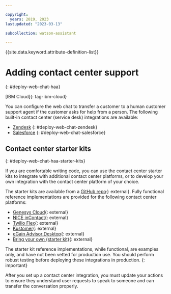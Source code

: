 ```yaml
---

copyright:
  years: 2019, 2023
lastupdated: "2023-03-13"

subcollection: watson-assistant

---
```


{{site.data.keyword.attribute-definition-list}}

# Adding contact center support
{: #deploy-web-chat-haa}

[IBM Cloud]{: tag-ibm-cloud}

You can configure the web chat to transfer a customer to a human customer support agent if the customer asks for help from a person. The following built-in contact center (service desk) integrations are available:

- [Zendesk](/docs/watson-assistant?topic=watson-assistant-deploy-zendesk) {: #deploy-web-chat-zendesk}
- [Salesforce](/docs/watson-assistant?topic=watson-assistant-deploy-salesforce) {: #deploy-web-chat-salesforce}

## Contact center starter kits
{: #deploy-web-chat-haa-starter-kits}

If you are comfortable writing code, you can use the contact center starter kits to integrate with additional contact center platforms, or to develop your own integration with the contact center platform of your choice.

The starter kits are available from a [GitHub repo](https://github.com/watson-developer-cloud/assistant-web-chat-service-desk-starter){: external}. Fully functional reference implementations are provided for the following contact center platforms:

- [Genesys Cloud](https://github.com/watson-developer-cloud/assistant-web-chat-service-desk-starter/tree/main/src/genesys/webChat){: external}
- [NICE inContact](https://github.com/watson-developer-cloud/assistant-web-chat-service-desk-starter/tree/main/src/incontact/webChat){: external}
- [Twilio Flex](https://github.com/watson-developer-cloud/assistant-web-chat-service-desk-starter/tree/main/src/flex/webChat){: external}
- [Kustomer](https://github.com/watson-developer-cloud/assistant-web-chat-service-desk-starter/tree/main/src/kustomer/webChat){: external}
- [eGain Advisor Desktop](https://github.com/watson-developer-cloud/assistant-web-chat-service-desk-starter/tree/main/src/egain/webChat){: external}
- [Bring your own (starter kit)](https://github.com/watson-developer-cloud/assistant-web-chat-service-desk-starter){: external}

The starter kit reference implementations, while functional, are examples only, and have not been vetted for production use. You should perform robust testing before deploying these integrations in production.
{: important}

After you set up a contact center integration, you must update your actions to ensure they understand user requests to speak to someone and can transfer the conversation properly.


